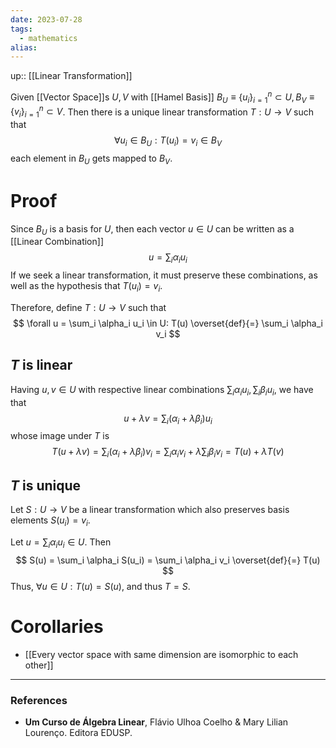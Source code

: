 ```yaml
---
date: 2023-07-28
tags:
  - mathematics
alias: 
---
```

up:: [[Linear Transformation]]

Given [[Vector Space]]s $U, V$ with [[Hamel Basis]] $B_U \equiv \{u_i\}_{i=1}^n \subset U, B_V \equiv \{v_i\}_{i=1}^n \subset V$. Then there is a unique linear transformation $T: U \to V$ such that 
$$
\forall u_i \in B_U: T(u_i) = v_i \in B_V
$$
each element in $B_U$ gets mapped to $B_V$.

# Proof
Since $B_U$ is a basis for $U$, then each vector $u \in U$ can be written as a [[Linear Combination]]
$$
u = \sum_i \alpha_i u_i
$$
If we seek a linear transformation, it must preserve these combinations, as well as the hypothesis that $T(u_i) = v_i$. 

Therefore, define $T:U \to V$ such that
$$
\forall u  = \sum_i \alpha_i u_i \in U: T(u) \overset{def}{=} \sum_i \alpha_i v_i
$$
## $T$ is linear
Having $u, v \in U$ with respective linear combinations $\sum_i \alpha_i u_i, \sum_i \beta_i u_i$, we have that
$$
u + \lambda v = \sum_i (\alpha_i + \lambda \beta_i) u_i
$$
whose image under $T$ is
$$
T(u+\lambda v) = \sum_i (\alpha_i + \lambda \beta_i) v_i = \sum_i \alpha_i v_i + \lambda \sum_i \beta_i v_i = T(u) + \lambda T(v)
$$
## $T$ is unique
Let $S: U \to V$ be a linear transformation which also preserves basis elements $S(u_i) = v_i$.

Let $u = \sum_i \alpha_i u_i \in U$. Then
$$
S(u) = \sum_i \alpha_i S(u_i) = \sum_i \alpha_i v_i \overset{def}{=} T(u)
$$
Thus, $\forall u \in U: T(u) = S(u)$, and thus $T = S$.

# Corollaries
- [[Every vector space with same dimension are isomorphic to each other]]

---
### References
- **Um Curso de Álgebra Linear**, Flávio Ulhoa Coelho & Mary Lilian Lourenço. Editora EDUSP.